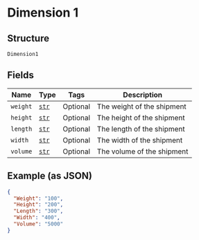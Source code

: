 
# Dimension 1

## Structure

`Dimension1`

## Fields

| Name | Type | Tags | Description |
|  --- | --- | --- | --- |
| `weight` | [`str`](../../doc/models/string-enum.md) | Optional | The weight of the shipment |
| `height` | [`str`](../../doc/models/string-enum.md) | Optional | The height of the shipment |
| `length` | [`str`](../../doc/models/string-enum.md) | Optional | The length of the shipment |
| `width` | [`str`](../../doc/models/string-enum.md) | Optional | The width of the shipment |
| `volume` | [`str`](../../doc/models/string-enum.md) | Optional | The volume of the shipment |

## Example (as JSON)

```json
{
  "Weight": "100",
  "Height": "200",
  "Length": "300",
  "Width": "400",
  "Volume": "5000"
}
```


